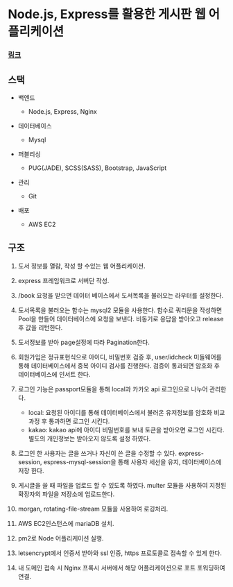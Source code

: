 # Node.js, Express를 활용한 게시판 웹 어플리케이션

### [링크](https://www.eeong.be)

## 스택

 - 백엔드  
	- Node.js, Express, Nginx

 - 데이터베이스  
	- Mysql

 - 퍼블리싱  
	- PUG(JADE), SCSS(SASS), Bootstrap, JavaScript

 - 관리  
	- Git

 - 배포  
	- AWS EC2

## 구조

 1. 도서 정보를 열람, 작성 할 수있는 웹 어플리케이션. 

 2. express 프레임워크로 서버단 작성.

 3. /book 요청을 받으면 데이터 베이스에서 도서목록을 불러오는 라우터를 설정한다.

 4. 도서목록을 불러오는 함수는 mysql2 모듈을 사용한다. 함수로 쿼리문을 작성하면 Pool을 만들어 데이터베이스에 요청을 보낸다. 비동기로 응답을 받아오고 release 후 값을 리턴한다.

 5. 도서정보를 받아 page설정에 따라 Pagination한다.

 6. 회원가입은 정규표현식으로 아이디, 비밀번호 검증 후, user/idcheck 미들웨어를 통해 데이터베이스에서 중복 아이디 검사를 진행한다. 검증이 통과되면 암호화 후 데이터베이스에 인서트 한다. 

 7. 로그인 기능은 passport모듈을 통해 local과 카카오 api 로그인으로 나누어 관리한다. 
	- local: 요청된 아이디를 통해 데이터베이스에서 불러온 유저정보를 암호화 비교과정 후 통과하면 로그인 시킨다.
	- kakao: kakao api에 아이디 비밀번호를 보내 토큰을 받아오면 로그인 시킨다. 별도의 개인정보는 받아오지 않도록 설정 하였다.
 
 8. 로그인 한 사용자는 글을 쓰거나 자신이 쓴 글을 수정할 수 있다. express-session, espress-mysql-session을 통해 사용자 세선을 유지, 데이터베이스에 저장 한다. 

 9. 게시글을 쓸 때 파일을 업로드 할 수 있도록 하였다. multer 모듈을 사용하여 지정된 확장자의 파일을 저장소에 업로드한다.
 
 10. morgan, rotating-file-stream 모듈을 사용하여 로깅처리.

 11. AWS EC2인스턴스에 mariaDB 설치.
 
 12. pm2로 Node 어플리케이션 실행.

 12. letsencrypt에서 인증서 받아와 ssl 인증, https 프로토콜로 접속할 수 있게 한다.

 13. 내 도메인 접속 시 Nginx 프록시 서버에서 해당 어플리케이션으로 포트 포워딩하여 연결.
